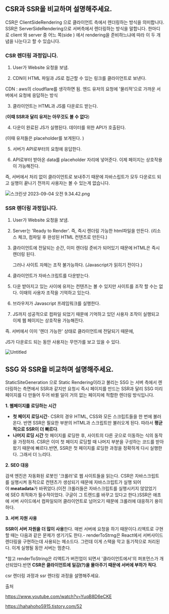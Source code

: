 ## CSR과 SSR을 비교하며 설명해주세요.

CSR은 ClientSideRendering 으로 클라이언트 측에서 렌더링하는 방식을 의미합니다. SSR은 ServerSideRendering으로 서버측에서 렌더링하는 방식을 말합니다. 한마디로 client 와 server 중 어느 쪽(side ) 에서 rendering을 준비하느냐에 따라 이 두 개념을 나눈다고 할 수 있습니다. 

### CSR 렌더링 과정입니다.

1. User가 Website 요청을 보냄.

2. CDN이 HTML 파일과 JS로 접근할 수 있는 링크를 클라이언트로 보낸다.

CDN : aws의 cloudflare를 생각하면 됨. 엔드 유저의 요청에 '물리적'으로 가까운 서버에서 요청에 응답하는 방식

3. 클라이언트는 HTML과 JS를 다운로드 받는다.

(**이때 SSR과 달리 유저는 아무것도 볼 수 없다**)

4. 다운이 완료된 JS가 실행된다. 데이터를 위한 API가 호출된다.

(이때 유저들은 placeholder를 보게된다. )

5. 서버가 API로부터의 요청에 응답한다.

6. API로부터 받아온 data를 placeholder 자리에 넣어준다. 이제 페이지는 상호작용이 가능해진다.

즉, 서버에서 처리 없이 클라이언트로 보내주기 때문에 자바스립트가 모두 다운로드 되고 실행이 끝나기 전까지 사용자는 볼 수 있는게 없습니다.

![스크린샷 2023-09-04 오전 9.34.42.png](https://prod-files-secure.s3.us-west-2.amazonaws.com/49ba5954-2cfc-48fc-8ccc-1702dd703bf5/bf405f99-013f-4651-82e9-1a45f6e01249/%E1%84%89%E1%85%B3%E1%84%8F%E1%85%B3%E1%84%85%E1%85%B5%E1%86%AB%E1%84%89%E1%85%A3%E1%86%BA_2023-09-04_%E1%84%8B%E1%85%A9%E1%84%8C%E1%85%A5%E1%86%AB_9.34.42.png)

### SSR 렌더링 과정입니다.

1. User가 Website 요청을 보냄.
2. Server는 'Ready to Render'. 즉, 즉시 렌더링 가능한 html파일을 만든다.
(리소스 체크, 컴파일 후 완성된 HTML 컨텐츠로 만든다.)
3. 클라이언트에 전달되는 순간, 이미 렌더링 준비가 되어있기 때문에 HTML은 즉시 렌더링 된다.
    
    그러나 사이트 자체는 조작 불가능하다. (Javascript가 읽히기 전이다.)
    
4. 클라이언트가 자바스크립트를 다운받는다.
5. 다운 받아지고 있는 사이에 유저는 컨텐츠는 볼 수 있지만 사이트를 조작 할 수는 없다. 이때의 사용자 조작을 기억하고 있는다.
6. 브라우저가 Javascript 프레임워크를 실행한다.
7. JS까지 성공적으로 컴파일 되었기 때문에 기억하고 있던 사용자 조작이 실행되고 이제 웹 페이지는 상호작용 가능해진다.

즉. 서버에서 이미 '렌더 가능한' 상태로 클라이언트에 전달되기 때문에,

JS가 다운로드 되는 동안 사용자는 무언가를 보고 있을 수 있다.

![Untitled](https://prod-files-secure.s3.us-west-2.amazonaws.com/49ba5954-2cfc-48fc-8ccc-1702dd703bf5/2ad7aec4-61da-4175-8425-3138db934c9b/Untitled.png)

## SSG 와  SSR을 비교하며 설명해주세요.

StaticSiteGeneration 으로 Static Rendering이라고 불리는 SSG 는 서버 측에서 렌더링하는 측면에서 SSR과 같지만 요청시 즉시 페이지를 만드는 SSR과 달리 SSG  미리 페이지를 다 만들어 두어 바뀔 일이 거의 없는 페이지에 적합한 렌더링 방식입니다. 

**1. 웹페이지를 로딩하는 시간** 

- **첫 페이지 로딩시간**- CSR의 경우 HTML, CSS와 모든 스크립트들을 한 번에 불러온다. 반면 SSR은 필요한 부분의 HTML과 스크립트만 불러오게 된다. 따라서 **평균적으로 SSR이 더 빠르다**.
- **나머지 로딩 시간** 첫 페이지를 로딩한 후, 사이트의 다른 곳으로 이동하는 식의 동작을 가정하자. CSR은 이미 첫 페이지 로딩할 때 나머지 부분을 구성하는 코드를 받아왔기 때문에 빠르다.반면, SSR은 첫 페이지를 로딩한 과정을 정확하게 다시 실행한다. 그래서 더 느리다.

**2. SEO 대응**

검색 엔진은 자동화된 로봇인 '크롤러'로 웹 사이트들을 읽는다. CSR은 자바스크립트를 실행시켜 동적으로 컨텐츠가 생성되기 때문에 자바스크립트가 실행 되어야 **meatadata**가 바뀌었다.(이전 크롤러들은 자바스크립트를 실행시키지 않았었기에 SEO 최적화가 필수적이었다. 구글이 그 트렌드를 바꾸고 있다고 한다.)SSR은 애초에 서버 사이드에서 컴파일되어 클라이언트로 넘어오기 때문에 크롤러에 대응하기 용이하다.

**3. 서버 자원 사용**

**SSR이 서버 자원을 더 많이 사용**한다. 매번 서버에 요청을 하기 때문이다.리엑트로 구현할 때는 다음과 같은 문제가 생기기도 한다.- renderToStrng은 React에서 서버사이드 렌더링을 구현하는데 사용되는 메소드다. 그런데 이게 스택을 막고 동기적으로 처리된다. 이게 실행될 동안 서버는 멈춘다. 

*참고 renderToString은 리액트가 버전업이 되면서 '클라이언트에서'의 퍼포먼스가 개선되었다.반면 **CSR은 클라이언트에 일감(?)을 몰아주기 때문에 서버에 부하가 적다**.

csr 렌더링 과정과 ssr 렌더링 과정을 설명해주세요.

출처

https://www.youtube.com/watch?v=YuqB8D6eCKE

https://hahahoho5915.tistory.com/52
